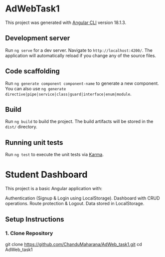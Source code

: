 # AdWebTask1

This project was generated with [Angular CLI](https://github.com/angular/angular-cli) version 18.1.3.

## Development server

Run `ng serve` for a dev server. Navigate to `http://localhost:4200/`. The application will automatically reload if you change any of the source files.

## Code scaffolding

Run `ng generate component component-name` to generate a new component. You can also use `ng generate directive|pipe|service|class|guard|interface|enum|module`.

## Build

Run `ng build` to build the project. The build artifacts will be stored in the `dist/` directory.

## Running unit tests

Run `ng test` to execute the unit tests via [Karma](https://karma-runner.github.io).

#  Student Dashboard

This project is a basic Angular application with:

Authentication (Signup & Login using LocalStorage).
Dashboard with CRUD operations.
Route protection & Logout.
Data stored in LocalStorage.


## Setup Instructions

### 1. Clone Repository
git clone https://github.com/ChanduMaharana/AdWeb_task1.git
cd AdWeb_task1
